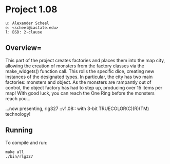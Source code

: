 # Project 1.08

    u: Alexander Scheel
    e: <scheel@iastate.edu>
    l: BSD: 2-clause

## Overview=
This part of the project creates factories and places them into the map city,
allowing the creation of monsters from the factory classes via the
make_widgets() function call. This rolls the specific dice, creating new
instances of the designated types. In particular, the city has two main
factories: monsters and object. As the monsters are rampantly out of control,
the object factory has had to step up, producing over 15 items per map! With
good luck, you can reach the One Ring before the monsters reach you...

...now presenting, rlg327 ::v1.08:: with 3-bit TRUECOLOR(C)(R)(TM) technology!

## Running
To compile and run:  

    make all
    ./bin/rlg327

